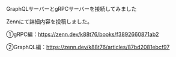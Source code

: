 GraphQLサーバーとgRPCサーバーを接続してみました

Zennにて詳細内容を投稿しました。

①gRPC編：https://zenn.dev/k88t76/books/f3892660871ab2

②GraphQL編：https://zenn.dev/k88t76/articles/87bd2081ebcf97

